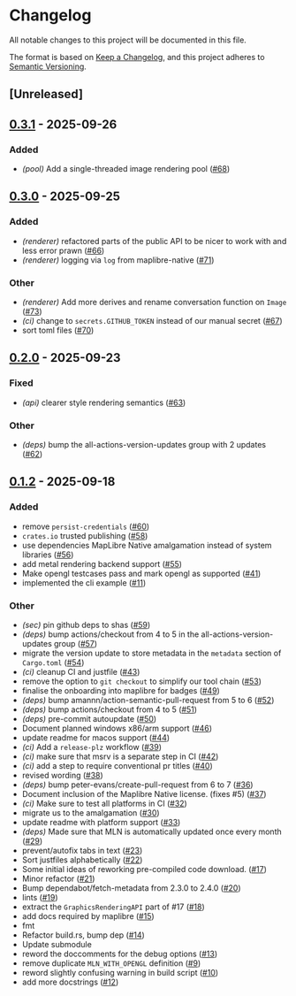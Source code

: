 # Changelog

All notable changes to this project will be documented in this file.

The format is based on [Keep a Changelog](https://keepachangelog.com/en/1.0.0/),
and this project adheres to [Semantic Versioning](https://semver.org/spec/v2.0.0.html).

## [Unreleased]

## [0.3.1](https://github.com/maplibre/maplibre-native-rs/compare/v0.3.0...v0.3.1) - 2025-09-26

### Added

- *(pool)* Add a single-threaded image rendering pool ([#68](https://github.com/maplibre/maplibre-native-rs/pull/68))

## [0.3.0](https://github.com/maplibre/maplibre-native-rs/compare/v0.2.0...v0.3.0) - 2025-09-25

### Added

- *(renderer)* refactored parts of the public API to be nicer to work with and less error prawn ([#66](https://github.com/maplibre/maplibre-native-rs/pull/66))
- *(renderer)* logging via `log` from maplibre-native ([#71](https://github.com/maplibre/maplibre-native-rs/pull/71))

### Other

- *(renderer)* Add more derives and rename conversation function on `Image` ([#73](https://github.com/maplibre/maplibre-native-rs/pull/73))
- *(ci)* change to `secrets.GITHUB_TOKEN` instead of our manual secret ([#67](https://github.com/maplibre/maplibre-native-rs/pull/67))
- sort toml files ([#70](https://github.com/maplibre/maplibre-native-rs/pull/70))

## [0.2.0](https://github.com/maplibre/maplibre-native-rs/compare/v0.1.2...v0.2.0) - 2025-09-23

### Fixed

- *(api)* clearer style rendering semantics ([#63](https://github.com/maplibre/maplibre-native-rs/pull/63))

### Other

- *(deps)* bump the all-actions-version-updates group with 2 updates ([#62](https://github.com/maplibre/maplibre-native-rs/pull/62))

## [0.1.2](https://github.com/maplibre/maplibre-native-rs/compare/v0.1.1...v0.1.2) - 2025-09-18

### Added

- remove `persist-credentials` ([#60](https://github.com/maplibre/maplibre-native-rs/pull/60))
- `crates.io` trusted publishing ([#58](https://github.com/maplibre/maplibre-native-rs/pull/58))
- use dependencies MapLibre Native amalgamation instead of system libraries ([#56](https://github.com/maplibre/maplibre-native-rs/pull/56))
- add metal rendering backend support ([#55](https://github.com/maplibre/maplibre-native-rs/pull/55))
- Make opengl testcases pass and mark opengl as supported ([#41](https://github.com/maplibre/maplibre-native-rs/pull/41))
- implemented the cli example ([#11](https://github.com/maplibre/maplibre-native-rs/pull/11))

### Other

- *(sec)* pin github deps to shas ([#59](https://github.com/maplibre/maplibre-native-rs/pull/59))
- *(deps)* bump actions/checkout from 4 to 5 in the all-actions-version-updates group ([#57](https://github.com/maplibre/maplibre-native-rs/pull/57))
- migrate the version update to store metadata in the `metadata` section of `Cargo.toml` ([#54](https://github.com/maplibre/maplibre-native-rs/pull/54))
- *(ci)* cleanup CI and justfile ([#43](https://github.com/maplibre/maplibre-native-rs/pull/43))
- remove the option to `git checkout` to simplify our tool chain ([#53](https://github.com/maplibre/maplibre-native-rs/pull/53))
- finalise the onboarding into maplibre for badges ([#49](https://github.com/maplibre/maplibre-native-rs/pull/49))
- *(deps)* bump amannn/action-semantic-pull-request from 5 to 6 ([#52](https://github.com/maplibre/maplibre-native-rs/pull/52))
- *(deps)* bump actions/checkout from 4 to 5 ([#51](https://github.com/maplibre/maplibre-native-rs/pull/51))
- *(deps)* pre-commit autoupdate ([#50](https://github.com/maplibre/maplibre-native-rs/pull/50))
- Document planned windows x86/arm support ([#46](https://github.com/maplibre/maplibre-native-rs/pull/46))
- update readme for macos support ([#44](https://github.com/maplibre/maplibre-native-rs/pull/44))
- *(ci)* Add a `release-plz` workflow ([#39](https://github.com/maplibre/maplibre-native-rs/pull/39))
- *(ci)* make sure that msrv is a separate step in CI ([#42](https://github.com/maplibre/maplibre-native-rs/pull/42))
- *(ci)* add a step to require conventional pr titles ([#40](https://github.com/maplibre/maplibre-native-rs/pull/40))
- revised wording ([#38](https://github.com/maplibre/maplibre-native-rs/pull/38))
- *(deps)* bump peter-evans/create-pull-request from 6 to 7 ([#36](https://github.com/maplibre/maplibre-native-rs/pull/36))
- Document inclusion of the Maplibre Native license. (fixes #5) ([#37](https://github.com/maplibre/maplibre-native-rs/pull/37))
- *(ci)* Make sure to test all platforms in CI ([#32](https://github.com/maplibre/maplibre-native-rs/pull/32))
- migrate us to the amalgamation ([#30](https://github.com/maplibre/maplibre-native-rs/pull/30))
- update readme with platform support ([#33](https://github.com/maplibre/maplibre-native-rs/pull/33))
- *(deps)* Made sure that MLN is automatically updated once every month ([#29](https://github.com/maplibre/maplibre-native-rs/pull/29))
- prevent/autofix tabs in text ([#23](https://github.com/maplibre/maplibre-native-rs/pull/23))
- Sort justfiles alphabetically ([#22](https://github.com/maplibre/maplibre-native-rs/pull/22))
- Some initial ideas of reworking pre-compiled code download. ([#17](https://github.com/maplibre/maplibre-native-rs/pull/17))
- Minor refactor ([#21](https://github.com/maplibre/maplibre-native-rs/pull/21))
- Bump dependabot/fetch-metadata from 2.3.0 to 2.4.0 ([#20](https://github.com/maplibre/maplibre-native-rs/pull/20))
- lints ([#19](https://github.com/maplibre/maplibre-native-rs/pull/19))
- extract the `GraphicsRenderingAPI` part of #17 ([#18](https://github.com/maplibre/maplibre-native-rs/pull/18))
- add docs required by maplibre ([#15](https://github.com/maplibre/maplibre-native-rs/pull/15))
- fmt
- Refactor build.rs, bump dep ([#14](https://github.com/maplibre/maplibre-native-rs/pull/14))
- Update submodule
- reword the doccomments for the debug options ([#13](https://github.com/maplibre/maplibre-native-rs/pull/13))
- remove duplicate `MLN_WITH_OPENGL` definition ([#9](https://github.com/maplibre/maplibre-native-rs/pull/9))
- reword slightly confusing warning in build script ([#10](https://github.com/maplibre/maplibre-native-rs/pull/10))
- add more docstrings ([#12](https://github.com/maplibre/maplibre-native-rs/pull/12))

